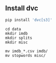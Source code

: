 ## Install dvc

```bash
pip install 'dvc[s3]'
```

```
cd data
mkdir imdb
mkdir splits
mkdir misc

mv imdb_*.csv imdb/
mv stopwords misc/
```

